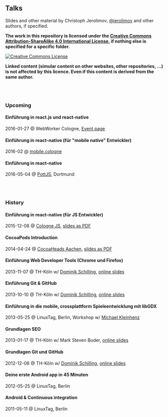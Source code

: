 ## Talks

Slides and other material by Christoph Jerolimov, [@jerolimov](https://twitter.com/jerolimov)
and other authors, if specified.

**The work in this repository is licensed under the [Creative Commons Attribution-ShareAlike 4.0 International License](http://creativecommons.org/licenses/by-sa/4.0/), if nothing else is specified for a specific folder.**

<a rel="license" href="http://creativecommons.org/licenses/by-sa/4.0/"><img alt="Creative Commons License" style="border-width:0" src="https://i.creativecommons.org/l/by-sa/4.0/88x31.png" /></a>

**Linked content (simular content on other websites, other repositories, ...) is not affected by this licence. Even if this content is derived from the same author.**

<br/><br/>

### Upcoming

#### Einführung in react.js und react-native

2016-01-27 @ WebWorker Cologne,
[Event page](http://www.meetup.com/de/WebWorker-Cologne/events/227777445/)

#### Einführung in react-native (für "mobile native" Entwickler)

2016-02 @ [mobile.cologne](http://mobile.cologne/)

#### Einführung in react-native

2016-05-04 @ [PottJS](http://pottjs.de/), Dortmund

<br/><br/>

### History

#### Einführung in react-native (für JS Entwickler)

2015-12-08 @ [Cologne JS](http://colognejs.de/),
[slides as PDF](2015-12-08-react-native/react-native-introduction-colognejs.pdf)
<!-- [meetup.com](http://www.meetup.com/de/Cologne-js/events/227015933/) -->

#### CocoaPods Introduction

2014-04-24 @ [CocoaHeads Aachen](http://hci.rwth-aachen.de/cocoaheads),
[slides as PDF](2014-04-24-cocoapods/cocoapods-introduction-cocoaheads-aachen.pdf)

#### Einführung Web Developer Tools (Chrome und Firefox)

2013-11-07 @ TH-Köln w/ [Dominik Schilling](https://twitter.com/ocean90),
[online slides](http://jerolimov.github.io/talks/2013-11-07-web-developer-tools/)

#### Einführung Git & GitHub

2013-10-10 @ TH-Köln w/ [Dominik Schilling](https://twitter.com/ocean90),
[online slides](http://jerolimov.github.io/talks/2013-10-10-git-and-github/)

#### Einführung in die mobile, crossplattform Spieleentwicklung mit libGDX

2013-05-25 @ LinuxTag, Berlin, Workshop w/ [Michael Kleinhenz](https://twitter.com/quendor)

#### Grundlagen SEO

2013-01-17 @ TH-Köln w/ Mark Steven Buder,
[online slides](http://jerolimov.github.io/talks/2013-01-17-seo/)

#### Grundlagen Git und GitHub

2012-12-06 @ TH-Köln w/ [Dominik Schilling](https://twitter.com/ocean90),
[online slides](http://jerolimov.github.io/talks/2012-12-06-git-and-github/)

#### Deine erste Android app in 45 Minuten

2012-05-25 @ LinuxTag, Berlin
<!-- [Program page](http://www.linuxtag.org/2012/de/program/program/vortragsdetails-talkid413.html) -->

#### Android & Continuous integration

2011-05-11 @ LinuxTag, Berlin
<!-- [Program page](http://www.linuxtag.org/2011/de/program/program/vortragsliste-talkid165.html) -->
